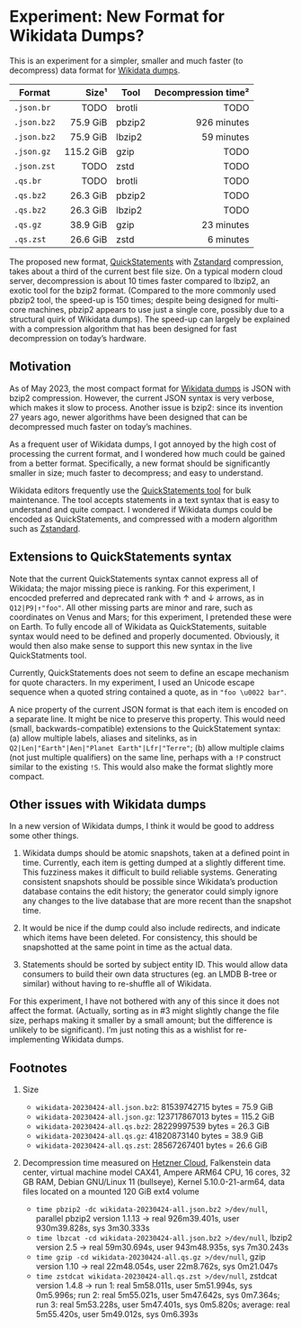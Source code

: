 # Experiment: New Format for Wikidata Dumps?

This is an experiment for a simpler, smaller and much faster (to decompress)
data format for [Wikidata dumps](https://www.wikidata.org/wiki/Wikidata:Database_download).

| Format      |     Size¹ | Tool   | Decompression time² |
| ----------- | --------: | ------ | ------------------: |
| `.json.br`  |      TODO | brotli |                TODO |
| `.json.bz2` |  75.9 GiB | pbzip2 |         926 minutes |
| `.json.bz2` |  75.9 GiB | lbzip2 |          59 minutes |
| `.json.gz`  | 115.2 GiB | gzip   |                TODO |
| `.json.zst` |      TODO | zstd   |                TODO |
| `.qs.br`    |      TODO | brotli |                TODO |
| `.qs.bz2`   |  26.3 GiB | pbzip2 |                TODO |
| `.qs.bz2`   |  26.3 GiB | lbzip2 |                TODO |
| `.qs.gz`    |  38.9 GiB | gzip   |          23 minutes |
| `.qs.zst`   |  26.6 GiB | zstd   |           6 minutes |


The proposed new format,
[QuickStatements](https://www.wikidata.org/wiki/Help:QuickStatements)
with [Zstandard](https://en.wikipedia.org/wiki/Zstd) compression,
takes about a third of the current best file size. On a typical modern
cloud server, decompression is about 10 times faster compared to lbzip2,
an exotic tool for the bzip2 format.
(Compared to the more commonly used pbzip2 tool, the speed-up is 150 times;
despite being designed for multi-core machines, pbzip2 appears to use
just a single core, possibly due to a structural quirk of Wikidata dumps).
The speed-up can largely be explained with a compression algorithm
that has been designed for fast decompression on today’s hardware.


## Motivation

As of May 2023, the most compact format for [Wikidata
dumps](https://dumps.wikimedia.org/wikidatawiki/entities/20230424/) is
JSON with bzip2 compression.  However, the current JSON syntax is very
verbose, which makes it slow to process. Another issue is bzip2: since
its invention 27 years ago, newer algorithms have been designed that
can be decompressed much faster on today’s machines.

As a frequent user of Wikidata dumps, I got annoyed by the high cost of
processing the current format, and I wondered how much could be gained
from a better format. Specifically, a new format should be significantly
smaller in size; much faster to decompress; and easy to understand.

Wikidata editors frequently use the [QuickStatements
tool](https://www.wikidata.org/wiki/Help:QuickStatements) for bulk
maintenance. The tool accepts statements in a text syntax that is easy
to understand and quite compact. I wondered if Wikidata dumps could be
encoded as QuickStatements, and compressed with a modern algorithm
such as [Zstandard](https://en.wikipedia.org/wiki/Zstd).


## Extensions to QuickStatements syntax

Note that the current QuickStatements syntax cannot express all of
Wikidata; the major missing piece is ranking. For this experiment, I
encocded preferred and deprecated rank with ↑ and ↓ arrows, as in
`Q12|P9|↑"foo"`. All other missing parts are minor and rare, such as
coordinates on Venus and Mars; for this experiment, I pretended these
were on Earth. To fully encode all of Wikidata as QuickStatements,
suitable syntax would need to be defined and properly documented.
Obviously, it would then also make sense to support this new syntax
in the live QuickStatments tool.

Currently, QuickStatements does not seem to define an escape mechanism
for quote characters. In my experiment, I used an Unicode escape sequence
when a quoted string contained a quote, as in `"foo \u0022 bar"`.

A nice property of the current JSON format is that each item is encoded
on a separate line. It might be nice to preserve this property. This would
need (small, backwards-compatible) extensions to the QuickStatement syntax:
(a) allow multiple labels, aliases
and sitelinks, as in `Q2|Len|"Earth"|Aen|"Planet Earth"|Lfr|"Terre"`;
(b) allow multiple claims (not just multiple qualifiers) on the same
line, perhaps with a `!P` construct similar to the existing `!S`.
This would also make the format slightly more compact.

## Other issues with Wikidata dumps

In a new version of Wikidata dumps, I think it would be good to
address some other things.

1. Wikidata dumps should be atomic snapshots, taken at a defined point
in time. Currently, each item is getting dumped at a slightly different
time. This fuzziness makes it difficult to build reliable systems.
Generating consistent snapshots should be possible since Wikidata’s
production database contains the edit history; the generator could simply
ignore any changes to the live database that are more recent than
the snapshot time.

2. It would be nice if the dump could also include redirects, and indicate
which items have been deleted. For consistency, this should be snapshotted
at the same point in time as the actual data.

3. Statements should be sorted by subject entity ID. This would
allow data consumers to build their own data structures (eg. an LMDB
B-tree or similar) without having to re-shuffle all of Wikidata.

For this experiment, I have not bothered with any of this since it does
not affect the format. (Actually, sorting as in #3 might slightly
change the file size, perhaps making it smaller by a small amount;
but the difference is unlikely to be significant). I’m just noting this
as a wishlist for re-implementing Wikidata dumps.


## Footnotes

1. Size
    * `wikidata-20230424-all.json.bz2`: 81539742715 bytes = 75.9 GiB
    * `wikidata-20230424-all.json.gz`: 123717867013 bytes = 115.2 GiB
    * `wikidata-20230424-all.qs.bz2`: 28229997539 bytes = 26.3 GiB
    * `wikidata-20230424-all.qs.gz`:    41820873140 bytes = 38.9 GiB
    * `wikidata-20230424-all.qs.zst`: 28567267401 bytes = 26.6 GiB

2. Decompression time measured on [Hetzner Cloud](https://www.hetzner.com/cloud), Falkenstein data center, virtual machine model CAX41, Ampere ARM64 CPU, 16 cores, 32 GB RAM, Debian GNU/Linux 11 (bullseye), Kernel 5.10.0-21-arm64, data files located on a mounted 120 GiB ext4 volume
    * `time pbzip2 -dc wikidata-20230424-all.json.bz2 >/dev/null`, parallel pbzip2 version 1.1.13 → real 926m39.401s, user 930m39.828s, sys 3m30.333s
	* `time lbzcat -cd wikidata-20230424-all.json.bz2 >/dev/null`, lbzip2 version 2.5 → real 59m30.694s, user 943m48.935s, sys 7m30.243s
	* `time gzip -cd wikidata-20230424-all.qs.gz >/dev/null`, gzip version 1.10 → real 22m48.054s, user 22m8.762s, sys 0m21.047s
    * `time zstdcat wikidata-20230424-all.qs.zst >/dev/null`, zstdcat version 1.4.8 → run 1: real 5m58.011s, user 5m51.994s, sys 0m5.996s;
	run 2: real 5m55.021s, user 5m47.642s, sys 0m7.364s;
	run 3: real 5m53.228s, user 5m47.401s, sys 0m5.820s;
	average: real 5m55.420s, user 5m49.012s, sys 0m6.393s
